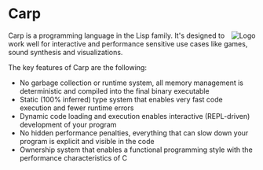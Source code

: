 # Carp

<img src="https://github.com/eriksvedang/Carp/blob/master/img/temp_logo2.jpg" alt="Logo" style="float:right;"/>

Carp is a programming language in the Lisp family. It's designed to work well for interactive and performance sensitive use cases like games, sound synthesis and visualizations.

The key features of Carp are the following:

* No garbage collection or runtime system, all memory management is deterministic and compiled into the final binary executable
* Static (100% inferred) type system that enables very fast code execution and fewer runtime errors
* Dynamic code loading and execution enables interactive (REPL-driven) development of your program
* No hidden performance penalties, everything that can slow down your program is explicit and visible in the code
* Ownership system that enables a functional programming style with the performance characteristics of C
